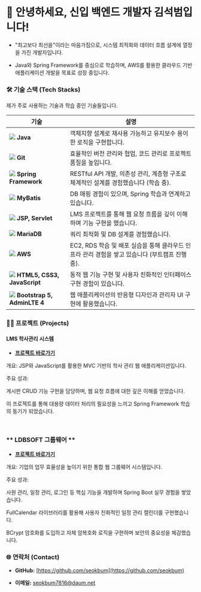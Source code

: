 # 👋 안녕하세요, 신입 백엔드 개발자 김석범입니다!



* "최고보다 최선을"이라는 마음가짐으로, 시스템 최적화와 데이터 흐름 설계에 열정을 가진 개발자입니다.

* Java와 Spring Framework를 중심으로 학습하며, AWS를 활용한 클라우드 기반 애플리케이션 개발을 목표로 성장 중입니다.



<h3>🛠️ 기술 스택 (Tech Stacks)</h3>
<p>제가 주로 사용하는 기술과 학습 중인 기술들입니다.</p>
<table class="tech-table">
    <thead>
        <tr>
            <th>기술</th>
            <th>설명</th>
        </tr>
    </thead>
    <tbody>
        <tr>
            <td>
                <div class="badge-container">
                    <img src="https://img.shields.io/badge/Java-007396?style=for-the-badge&logo=java&logoColor=white">
                    <strong>Java</strong>
                </div>
            </td>
            <td>객체지향 설계로 재사용 가능하고 유지보수 용이한 로직을 구현합니다.</td>
        </tr>
        <tr>
            <td>
                <div class="badge-container">
                    <img src="https://img.shields.io/badge/Git-F05032?style=for-the-badge&logo=git&logoColor=white">
                    <strong>Git</strong>
                </div>
            </td>
            <td>효율적인 버전 관리와 협업, 코드 관리로 프로젝트 품질을 높입니다.</td>
        </tr>
        <tr>
            <td>
                <div class="badge-container">
                    <img src="https://img.shields.io/badge/Spring-6DB33F?style=for-the-badge&logo=spring&logoColor=white">
                    <strong>Spring Framework</strong>
                </div>
            </td>
            <td>RESTful API 개발, 의존성 관리, 계층형 구조로 체계적인 설계를 경험했습니다 (학습 중).</td>
        </tr>
        <tr>
            <td>
                <div class="badge-container">
                    <img src="https://img.shields.io/badge/MyBatis-EE6D00?style=for-the-badge&logo=mybatis&logoColor=white">
                    <strong>MyBatis</strong>
                </div>
            </td>
            <td>DB 매핑 경험이 있으며, Spring 학습과 연계하고 있습니다.</td>
        </tr>
        <tr>
            <td>
                <div class="badge-container">
                    <img src="https://img.shields.io/badge/JSP-007396?style=for-the-badge&logo=java&logoColor=white">
                    <strong>JSP, Servlet</strong>
                </div>
            </td>
            <td>LMS 프로젝트를 통해 웹 요청 흐름을 깊이 이해하며 기능 구현을 했습니다.</td>
        </tr>
        <tr>
            <td>
                <div class="badge-container">
                    <img src="https://img.shields.io/badge/MariaDB-003545?style=for-the-badge&logo=mariadb&logoColor=white">
                    <strong>MariaDB</strong>
                </div>
            </td>
            <td>쿼리 최적화 및 DB 설계를 경험했습니다.</td>
        </tr>
        <tr>
            <td>
                <div class="badge-container">
                    <img src="https://img.shields.io/badge/AWS-232F3E?style=for-the-badge&logo=amazon-aws&logoColor=white">
                    <strong>AWS</strong>
                </div>
            </td>
            <td>EC2, RDS 학습 및 배포 실습을 통해 클라우드 인프라 관리 경험을 쌓고 있습니다 (부트캠프 진행 중).</td>
        </tr>
        <tr>
            <td>
                <div class="badge-container">
                    <img src="https://img.shields.io/badge/HTML5-E34F26?style=for-the-badge&logo=html5&logoColor=white">
                    <strong>HTML5, CSS3, JavaScript</strong>
                </div>
            </td>
            <td>동적 웹 기능 구현 및 사용자 친화적인 인터페이스 구현 경험이 있습니다.</td>
        </tr>
        <tr>
            <td>
                <div class="badge-container">
                    <img src="https://img.shields.io/badge/Bootstrap-7952B3?style=for-the-badge&logo=bootstrap&logoColor=white">
                    <strong>Bootstrap 5, AdminLTE 4</strong>
                </div>
            </td>
            <td>웹 애플리케이션의 반응형 디자인과 관리자 UI 구현에 활용했습니다.</td>
        </tr>
    </tbody>
</table>



### 👨‍💻 프로젝트 (Projects)



#### **LMS 학사관리 시스템**

* **[프로젝트 바로가기](https://github.com/seokbum/LMSProject1)**

개요: JSP와 JavaScript를 활용한 MVC 기반의 학사 관리 웹 애플리케이션입니다.

주요 성과:

게시판 CRUD 기능 구현을 담당하며, 웹 요청 흐름에 대한 깊은 이해를 얻었습니다.

이 프로젝트를 통해 대용량 데이터 처리의 필요성을 느끼고 Spring Framework 학습의 동기가 되었습니다.

<br>

### ** LDBSOFT 그룹웨어 **
* **[프로젝트 바로가기](https://github.com/seokbum/groupware)**

개요: 기업의 업무 효율성을 높이기 위한 통합 웹 그룹웨어 시스템입니다.

주요 성과:

사원 관리, 일정 관리, 로그인 등 핵심 기능을 개발하며 Spring Boot 실무 경험을 쌓았습니다.

FullCalendar 라이브러리를 활용해 사용자 친화적인 일정 관리 캘린더를 구현했습니다.

BCrypt 암호화를 도입하고 자체 암복호화 로직을 구현하며 보안의 중요성을 체감했습니다.





### 🌐 연락처 (Contact)



* **GitHub:** [https://github.com/seokbum](https://github.com/seokbum)

* **이메일:** seokbum7816@daum.net
